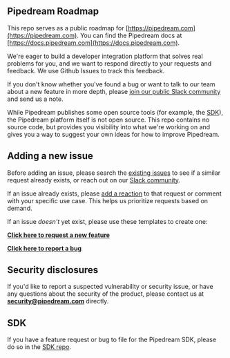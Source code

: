 ## Pipedream Roadmap

This repo serves as a public roadmap for [https://pipedream.com](https://pipedream.com). You can find the Pipedream docs at [https://docs.pipedream.com](https://docs.pipedream.com).

We're eager to build a developer integration platform that solves real problems for you, and we want to respond directly to your requests and feedback. We use Github Issues to track this feedback.

If you don't know whether you've found a bug or want to talk to our team about a new feature in more depth, please [join our public Slack community](https://pipedream.com/community) and send us a note.

While Pipedream publishes some open source tools (for example, the [SDK](#sdk)), the Pipedream platform itself is not open source. This repo contains no source code, but provides you visibility into what we're working on and gives you a way to suggest your own ideas for how to improve Pipedream.

## Adding a new issue

Before adding an issue, please search the [existing issues](https://github.com/PipedreamHQ/roadmap/issues) to see if a similar request already exists, or reach out on our [Slack community](https://pipedream.com/community). 

If an issue already exists, please [add a reaction](https://help.github.com/en/github/collaborating-with-issues-and-pull-requests/about-conversations-on-github) to that request or comment with your specific use case. This helps us prioritize requests based on demand.

If an issue _doesn't_ yet exist, please use these templates to create one:

**[Click here to request a new feature](https://github.com/PipedreamHQ/roadmap/issues/new?assignees=&labels=enhancement&template=feature_request.md&title=)**

**[Click here to report a bug](https://github.com/PipedreamHQ/roadmap/issues/new?assignees=&labels=bug&template=bug_report.md&title=)**

## Security disclosures

If you'd like to report a suspected vulnerability or security issue, or have any questions about the security of the product, please contact us at **security@pipedream.com** directly.

## SDK

If you have a feature request or bug to file for the Pipedream SDK, please do so in the [SDK repo](https://github.com/PipedreamHQ/sdk).

